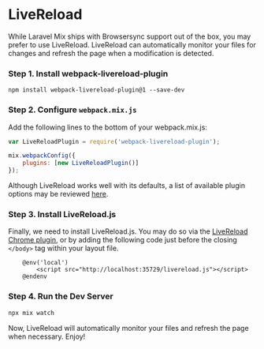 # LiveReload

While Laravel Mix ships with Browsersync support out of the box, you may prefer to use LiveReload. LiveReload can automatically monitor your files for changes and refresh the page when a modification is detected.

### Step 1. Install webpack-livereload-plugin

```
npm install webpack-livereload-plugin@1 --save-dev
```

### Step 2. Configure `webpack.mix.js`

Add the following lines to the bottom of your webpack.mix.js:

```js
var LiveReloadPlugin = require('webpack-livereload-plugin');

mix.webpackConfig({
    plugins: [new LiveReloadPlugin()]
});
```

Although LiveReload works well with its defaults, a list of available plugin options may be reviewed [here](https://github.com/statianzo/webpack-livereload-plugin/blob/master/README.md).

### Step 3. Install LiveReload.js

Finally, we need to install LiveReload.js. You may do so via the [LiveReload Chrome plugin](https://chrome.google.com/webstore/detail/livereload/jnihajbhpnppcggbcgedagnkighmdlei),
or by adding the following code just before the closing `</body>` tag within your layout file.

```blade
    @env('local')
        <script src="http://localhost:35729/livereload.js"></script>
    @endenv
```

### Step 4. Run the Dev Server

```bash
npx mix watch
```

Now, LiveReload will automatically monitor your files and refresh the page when necessary. Enjoy!
